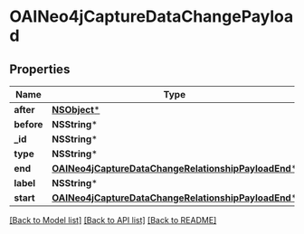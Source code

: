 # OAINeo4jCaptureDataChangePayload

## Properties
Name | Type | Description | Notes
------------ | ------------- | ------------- | -------------
**after** | [**NSObject***](.md) |  | 
**before** | **NSString*** |  | 
**_id** | **NSString*** |  | 
**type** | **NSString*** |  | 
**end** | [**OAINeo4jCaptureDataChangeRelationshipPayloadEnd***](OAINeo4jCaptureDataChangeRelationshipPayloadEnd.md) |  | 
**label** | **NSString*** |  | 
**start** | [**OAINeo4jCaptureDataChangeRelationshipPayloadEnd***](OAINeo4jCaptureDataChangeRelationshipPayloadEnd.md) |  | 

[[Back to Model list]](../README.md#documentation-for-models) [[Back to API list]](../README.md#documentation-for-api-endpoints) [[Back to README]](../README.md)


